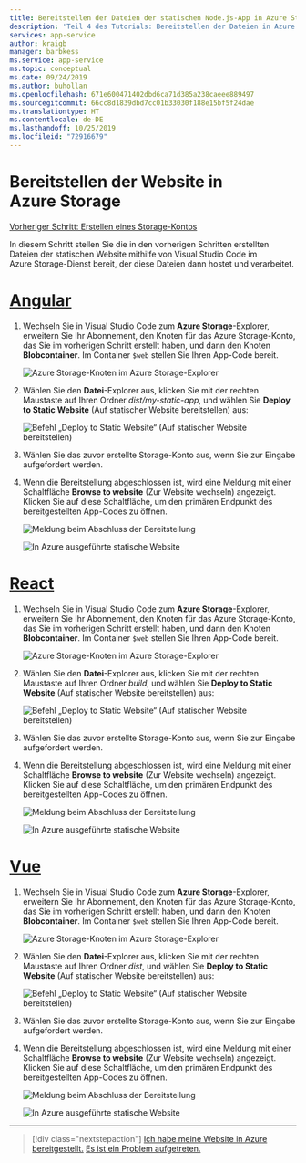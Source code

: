```yaml
---
title: Bereitstellen der Dateien der statischen Node.js-App in Azure Storage in Visual Studio Code
description: 'Teil 4 des Tutorials: Bereitstellen der Dateien in Azure Storage'
services: app-service
author: kraigb
manager: barbkess
ms.service: app-service
ms.topic: conceptual
ms.date: 09/24/2019
ms.author: buhollan
ms.openlocfilehash: 671e600471402dbd6ca71d385a238caeee889497
ms.sourcegitcommit: 66cc8d1839dbd7cc01b33030f188e15bf5f24dae
ms.translationtype: HT
ms.contentlocale: de-DE
ms.lasthandoff: 10/25/2019
ms.locfileid: "72916679"
---
```

# <a name="deploy-the-website-to-azure-storage"></a>Bereitstellen der Website in Azure Storage

[Vorheriger Schritt: Erstellen eines Storage-Kontos](tutorial-vscode-static-website-node-03.md)

In diesem Schritt stellen Sie die in den vorherigen Schritten erstellten Dateien der statischen Website mithilfe von Visual Studio Code im Azure Storage-Dienst bereit, der diese Dateien dann hostet und verarbeitet.

# <a name="angulartabangular"></a>[Angular](#tab/angular)

1. Wechseln Sie in Visual Studio Code zum **Azure Storage**-Explorer, erweitern Sie Ihr Abonnement, den Knoten für das Azure Storage-Konto, das Sie im vorherigen Schritt erstellt haben, und dann den Knoten **Blobcontainer**. Im Container `$web` stellen Sie Ihren App-Code bereit.

   ![Azure Storage-Knoten im Azure Storage-Explorer](media/static-website/storage-nodes.png)

1. Wählen Sie den **Datei**-Explorer aus, klicken Sie mit der rechten Maustaste auf Ihren Ordner _dist/my-static-app_, und wählen Sie **Deploy to Static Website** (Auf statischer Website bereitstellen) aus:

    ![Befehl „Deploy to Static Website“ (Auf statischer Website bereitstellen)](media/static-website/deploy-build-angular.png)

1. Wählen Sie das zuvor erstellte Storage-Konto aus, wenn Sie zur Eingabe aufgefordert werden.

1. Wenn die Bereitstellung abgeschlossen ist, wird eine Meldung mit einer Schaltfläche **Browse to website** (Zur Website wechseln) angezeigt. Klicken Sie auf diese Schaltfläche, um den primären Endpunkt des bereitgestellten App-Codes zu öffnen.

    ![Meldung beim Abschluss der Bereitstellung](media/static-website/deployment-complete.png)

    ![In Azure ausgeführte statische Website](media/static-website/azure-app-angular.png)

# <a name="reacttabreact"></a>[React](#tab/react)

1. Wechseln Sie in Visual Studio Code zum **Azure Storage**-Explorer, erweitern Sie Ihr Abonnement, den Knoten für das Azure Storage-Konto, das Sie im vorherigen Schritt erstellt haben, und dann den Knoten **Blobcontainer**. Im Container `$web` stellen Sie Ihren App-Code bereit.

   ![Azure Storage-Knoten im Azure Storage-Explorer](media/static-website/storage-nodes.png)

1. Wählen Sie den **Datei**-Explorer aus, klicken Sie mit der rechten Maustaste auf Ihren Ordner _build_, und wählen Sie **Deploy to Static Website** (Auf statischer Website bereitstellen) aus:

    ![Befehl „Deploy to Static Website“ (Auf statischer Website bereitstellen)](media/static-website/deploy-build-react.png)

1. Wählen Sie das zuvor erstellte Storage-Konto aus, wenn Sie zur Eingabe aufgefordert werden.

1. Wenn die Bereitstellung abgeschlossen ist, wird eine Meldung mit einer Schaltfläche **Browse to website** (Zur Website wechseln) angezeigt. Klicken Sie auf diese Schaltfläche, um den primären Endpunkt des bereitgestellten App-Codes zu öffnen.

    ![Meldung beim Abschluss der Bereitstellung](media/static-website/deployment-complete.png)

    ![In Azure ausgeführte statische Website](media/static-website/azure-app-react.png)

# <a name="vuetabvue"></a>[Vue](#tab/vue)

1. Wechseln Sie in Visual Studio Code zum **Azure Storage**-Explorer, erweitern Sie Ihr Abonnement, den Knoten für das Azure Storage-Konto, das Sie im vorherigen Schritt erstellt haben, und dann den Knoten **Blobcontainer**. Im Container `$web` stellen Sie Ihren App-Code bereit.

   ![Azure Storage-Knoten im Azure Storage-Explorer](media/static-website/storage-nodes.png)

1. Wählen Sie den **Datei**-Explorer aus, klicken Sie mit der rechten Maustaste auf Ihren Ordner _dist_, und wählen Sie **Deploy to Static Website** (Auf statischer Website bereitstellen) aus:

    ![Befehl „Deploy to Static Website“ (Auf statischer Website bereitstellen)](media/static-website/deploy-build-vue.png)

1. Wählen Sie das zuvor erstellte Storage-Konto aus, wenn Sie zur Eingabe aufgefordert werden.

1. Wenn die Bereitstellung abgeschlossen ist, wird eine Meldung mit einer Schaltfläche **Browse to website** (Zur Website wechseln) angezeigt. Klicken Sie auf diese Schaltfläche, um den primären Endpunkt des bereitgestellten App-Codes zu öffnen.

    ![Meldung beim Abschluss der Bereitstellung](media/static-website/deployment-complete.png)

    ![In Azure ausgeführte statische Website](media/static-website/azure-app-vue.png)

---

> [!div class="nextstepaction"]
> [Ich habe meine Website in Azure bereitgestellt.](tutorial-vscode-static-website-node-05.md) [Es ist ein Problem aufgetreten.](https://www.research.net/r/PWZWZ52?tutorial=node-deployment-staticwebsite&step=create-storage)
